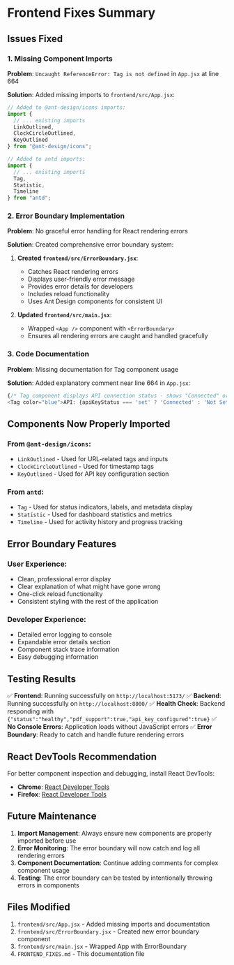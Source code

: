 # Frontend Fixes Summary

## Issues Fixed

### 1. Missing Component Imports
**Problem**: `Uncaught ReferenceError: Tag is not defined` in `App.jsx` at line 664

**Solution**: Added missing imports to `frontend/src/App.jsx`:

```javascript
// Added to @ant-design/icons imports:
import {
  // ... existing imports
  LinkOutlined,
  ClockCircleOutlined,
  KeyOutlined
} from "@ant-design/icons";

// Added to antd imports:
import {
  // ... existing imports
  Tag,
  Statistic,
  Timeline
} from "antd";
```

### 2. Error Boundary Implementation
**Problem**: No graceful error handling for React rendering errors

**Solution**: Created comprehensive error boundary system:

1. **Created `frontend/src/ErrorBoundary.jsx`**:
   - Catches React rendering errors
   - Displays user-friendly error message
   - Provides error details for developers
   - Includes reload functionality
   - Uses Ant Design components for consistent UI

2. **Updated `frontend/src/main.jsx`**:
   - Wrapped `<App />` component with `<ErrorBoundary>`
   - Ensures all rendering errors are caught and handled gracefully

### 3. Code Documentation
**Problem**: Missing documentation for Tag component usage

**Solution**: Added explanatory comment near line 664 in `App.jsx`:
```javascript
{/* Tag component displays API connection status - shows "Connected" or "Not Set" based on apiKeyStatus */}
<Tag color="blue">API: {apiKeyStatus === 'set' ? 'Connected' : 'Not Set'}</Tag>
```

## Components Now Properly Imported

### From `@ant-design/icons`:
- `LinkOutlined` - Used for URL-related tags and inputs
- `ClockCircleOutlined` - Used for timestamp tags
- `KeyOutlined` - Used for API key configuration section

### From `antd`:
- `Tag` - Used for status indicators, labels, and metadata display
- `Statistic` - Used for dashboard statistics and metrics
- `Timeline` - Used for activity history and progress tracking

## Error Boundary Features

### User Experience:
- Clean, professional error display
- Clear explanation of what might have gone wrong
- One-click reload functionality
- Consistent styling with the rest of the application

### Developer Experience:
- Detailed error logging to console
- Expandable error details section
- Component stack trace information
- Easy debugging information

## Testing Results

✅ **Frontend**: Running successfully on `http://localhost:5173/`
✅ **Backend**: Running successfully on `http://localhost:8000/`
✅ **Health Check**: Backend responding with `{"status":"healthy","pdf_support":true,"api_key_configured":true}`
✅ **No Console Errors**: Application loads without JavaScript errors
✅ **Error Boundary**: Ready to catch and handle future rendering errors

## React DevTools Recommendation

For better component inspection and debugging, install React DevTools:
- **Chrome**: [React Developer Tools](https://chrome.google.com/webstore/detail/react-developer-tools/fmkadmapgofadopljbjfkapdkoienihi)
- **Firefox**: [React Developer Tools](https://addons.mozilla.org/en-US/firefox/addon/react-devtools/)

## Future Maintenance

1. **Import Management**: Always ensure new components are properly imported before use
2. **Error Monitoring**: The error boundary will now catch and log all rendering errors
3. **Component Documentation**: Continue adding comments for complex component usage
4. **Testing**: The error boundary can be tested by intentionally throwing errors in components

## Files Modified

1. `frontend/src/App.jsx` - Added missing imports and documentation
2. `frontend/src/ErrorBoundary.jsx` - Created new error boundary component
3. `frontend/src/main.jsx` - Wrapped App with ErrorBoundary
4. `FRONTEND_FIXES.md` - This documentation file 